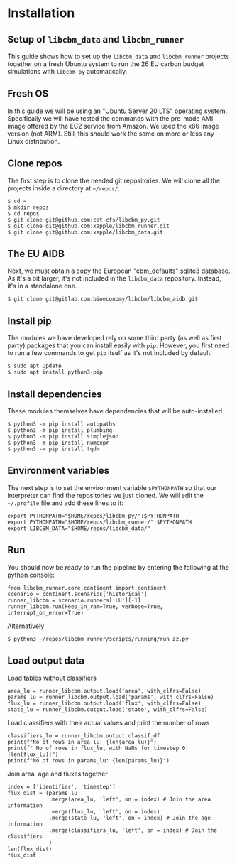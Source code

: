 # Installation

## Setup of `libcbm_data` and `libcbm_runner`

This guide shows how to set up the `libcbm_data` and `libcbm_runner` projects together on a fresh Ubuntu system to run the 26 EU carbon budget simulations with `libcbm_py` automatically.

## Fresh OS

In this guide we will be using an "Ubuntu Server 20 LTS" operating system. Specifically we will have tested the commands with the pre-made AMI image offered by the EC2 service from Amazon. We used the x86 image version (not ARM). Still, this should work the same on more or less any Linux distribution.

## Clone repos

The first step is to clone the needed git repositories. We will clone all the projects inside a directory at `~/repos/`.

    $ cd ~
    $ mkdir repos
    $ cd repos
    $ git clone git@github.com:cat-cfs/libcbm_py.git
    $ git clone git@github.com:xapple/libcbm_runner.git
    $ git clone git@github.com:xapple/libcbm_data.git

## The EU AIDB

Next, we must obtain a copy the European "cbm_defaults" sqlite3 database. As it's a bit larger, it's not included in the `libcbm_data` repository. Instead, it's in a standalone one.

    $ git clone git@gitlab.com:bioeconomy/libcbm/libcbm_aidb.git

## Install pip

The modules we have developed rely on some third party (as well as first party) packages that you can install easily with `pip`. However, you first need to run a few commands to get `pip` itself as it's not included by default.

    $ sudo apt update
    $ sudo apt install python3-pip

## Install dependencies

These modules themselves have dependencies that will be auto-installed.

    $ python3 -m pip install autopaths
    $ python3 -m pip install plumbing
    $ python3 -m pip install simplejson
    $ python3 -m pip install numexpr
    $ python3 -m pip install tqdm

## Environment variables

The next step is to set the environment variable `$PYTHONPATH` so that our interpreter can find the repositories we just cloned. We will edit the `~/.profile` file and add these lines to it:

    export PYTHONPATH="$HOME/repos/libcbm_py/":$PYTHONPATH
    export PYTHONPATH="$HOME/repos/libcbm_runner/":$PYTHONPATH
    export LIBCBM_DATA="$HOME/repos/libcbm_data/"

## Run

You should now be ready to run the pipeline by entering the following at the python 
console:

    from libcbm_runner.core.continent import continent
    scenario = continent.scenarios['historical']
    runner_libcbm = scenario.runners['LU'][-1]
    runner_libcbm.run(keep_in_ram=True, verbose=True, interrupt_on_error=True)

Alternatively

    $ python3 ~/repos/libcbm_runner/scripts/running/run_zz.py


## Load output data

Load tables without classifiers

    area_lu = runner_libcbm.output.load('area', with_clfrs=False)
    params_lu = runner_libcbm.output.load('params', with_clfrs=False)
    flux_lu = runner_libcbm.output.load('flux', with_clfrs=False)
    state_lu = runner_libcbm.output.load('state', with_clfrs=False)

Load classifiers with their actual values and print the number of rows

    classifiers_lu = runner_libcbm.output.classif_df
    print(f"No of rows in area_lu: {len(area_lu)}")
    print(f" No of rows in flux_lu, with NaNs for timestep 0: {len(flux_lu)}")
    print(f"No of rows in params_lu: {len(params_lu)}")

Join area, age and fluxes together

    index = ['identifier', 'timestep']
    flux_dist = (params_lu
                 .merge(area_lu, 'left', on = index) # Join the area information
                 .merge(flux_lu, 'left', on = index)
                 .merge(state_lu, 'left', on = index) # Join the age information
                 .merge(classifiers_lu, 'left', on = index) # Join the classifiers
                 )
    len(flux_dist)
    flux_dist

